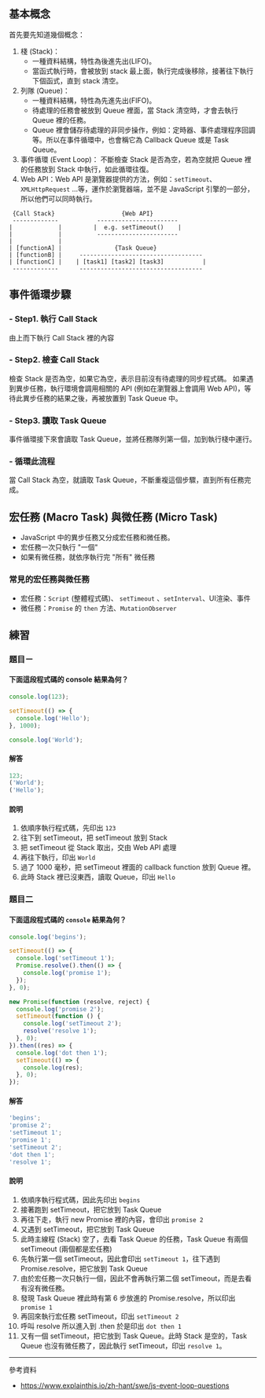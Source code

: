 ## 基本概念

首先要先知道幾個概念：

1. 棧 (Stack)：
   - 一種資料結構，特性為後進先出(LIFO)。
   - 當函式執行時，會被放到 stack 最上面，執行完成後移除，接著往下執行下個函式，直到 stack 清空。
2. 列隊 (Queue)：
   - 一種資料結構，特性為先進先出(FIFO)。
   - 待處理的任務會被放到 Queue 裡面，當 Stack 清空時，才會去執行 Queue 裡的任務。
   - Queue 裡會儲存待處理的非同步操作，例如：定時器、事件處理程序回調等。所以在事件循環中，也會稱它為 Callback Queue 或是 Task Queue。
3. 事件循環 (Event Loop)：
   不斷檢查 Stack 是否為空，若為空就把 Queue 裡的任務放到 Stack 中執行，如此循環往復。
4. Web API：Web API 是瀏覽器提供的方法，例如：`setTimeout`、`XMLHttpRequest` ...等，運作於瀏覽器端，並不是 JavaScript 引擎的一部分，所以他們可以同時執行。

```
 {Call Stack}                   {Web API}
 -------------           -----------------------
|             |         |  e.g. setTimeout()    |
|             |          -----------------------
|             |
| [functionA] |               {Task Queue}
| [functionB] |     -----------------------------------
| [functionC] |    | [task1] [task2] [task3]           |
 -------------      -----------------------------------
```

## 事件循環步驟

### - Step1. 執行 Call Stack

由上而下執行 Call Stack 裡的內容

### - Step2. 檢查 Call Stack

檢查 Stack 是否為空，如果它為空，表示目前沒有待處理的同步程式碼。
如果遇到異步任務，執行環境會調用相關的 API (例如在瀏覽器上會調用 Web API)，等待此異步任務的結果之後，再被放置到 Task Queue 中。

### - Step3. 讀取 Task Queue

事件循環接下來會讀取 Task Queue，並將任務隊列第一個，加到執行棧中運行。

### - 循環此流程

當 Call Stack 為空，就讀取 Task Queue，不斷重複這個步驟，直到所有任務完成。

## 宏任務 (Macro Task) 與微任務 (Micro Task)

- JavaScript 中的異步任務又分成宏任務和微任務。
- 宏任務一次只執行 "一個"
- 如果有微任務，就依序執行完 "所有" 微任務

### 常見的宏任務與微任務

- 宏任務：`Script` (整體程式碼)、 `setTimeout` 、`setInterval`、UI渲染、事件
- 微任務：`Promise` 的 `then` 方法、`MutationObserver`

## 練習

### 題目ㄧ

#### 下面這段程式碼的 console 結果為何？

```javascript
console.log(123);

setTimeout(() => {
  console.log('Hello');
}, 1000);

console.log('World');
```

#### 解答

```javascript
123;
('World');
('Hello');
```

#### 說明

1. 依順序執行程式碼，先印出 `123`
2. 往下到 setTimeout，把 setTimeout 放到 Stack
3. 把 setTimeout 從 Stack 取出，交由 Web API 處理
4. 再往下執行，印出 `World`
5. 過了 1000 毫秒，把 setTimeout 裡面的 callback function 放到 Queue 裡。
6. 此時 Stack 裡已沒東西，讀取 Queue，印出 `Hello`

### 題目二

#### 下面這段程式碼的 `console` 結果為何？

```javascript
console.log('begins');

setTimeout(() => {
  console.log('setTimeout 1');
  Promise.resolve().then(() => {
    console.log('promise 1');
  });
}, 0);

new Promise(function (resolve, reject) {
  console.log('promise 2');
  setTimeout(function () {
    console.log('setTimeout 2');
    resolve('resolve 1');
  }, 0);
}).then((res) => {
  console.log('dot then 1');
  setTimeout(() => {
    console.log(res);
  }, 0);
});
```

#### 解答

```javascript
'begins';
'promise 2';
'setTimeout 1';
'promise 1';
'setTimeout 2';
'dot then 1';
'resolve 1';
```

#### 說明

1. 依順序執行程式碼，因此先印出 `begins`
2. 接著跑到 setTimeout，把它放到 Task Queue
3. 再往下走，執行 new Promise 裡的內容，會印出 `promise 2`
4. 又遇到 setTimeout，把它放到 Task Queue
5. 此時主線程 (Stack) 空了，去看 Task Queue 的任務，Task Queue 有兩個 setTimeout (兩個都是宏任務)
6. 先執行第一個 setTimeout，因此會印出 `setTimeout 1`，往下遇到 Promise.resolve，把它放到 Task Queue
7. 由於宏任務一次只執行一個，因此不會再執行第二個 setTimeout，而是去看有沒有微任務。
8. 發現 Task Queue 裡此時有第 6 步放進的 Promise.resolve，所以印出 `promise 1`
9. 再回來執行宏任務 setTimeout，印出 `setTimeout 2`
10. 呼叫 resolve 所以進入到 .then 於是印出 `dot then 1`
11. 又有一個 setTimeout，把它放到 Task Queue。此時 Stack 是空的，Task Queue 也沒有微任務了，因此執行 setTimeout，印出 `resolve 1`。

---

參考資料

- https://www.explainthis.io/zh-hant/swe/js-event-loop-questions
